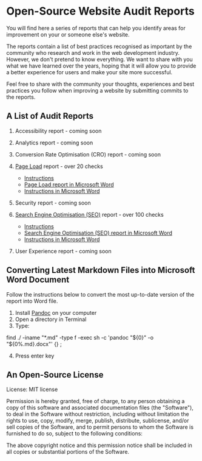 # Open-Source Website Audit Reports

You will find here a series of reports that can help you identify areas for improvement on your or someone else's website.

The reports contain a list of best practices recognised as important by the community who research and work in the web development industry. However, we don't pretend to know everything. We want to share with you what we have learned over the years, hoping that it will allow you to provide a better experience for users and make your site more successful.

Feel free to share with the community your thoughts, experiences and best practices you follow when improving a website by submitting commits to the reports.

## A List of Audit Reports

1. Accessibility report - coming soon
2. Analytics report - coming soon
3. Conversion Rate Optimisation (CRO) report - coming soon
4. [Page Load](https://github.com/MarcinKilarski/website-audit/blob/master/page-load/page-load-report.md) report - over 20 checks

   - [Instructions](https://github.com/MarcinKilarski/website-audit/blob/master/page-load/page-load-instructions.md)
   - [Page Load report in Microsoft Word](https://github.com/MarcinKilarski/website-audit/blob/ffcfe527fe5a734af08cb6a03d0c95a9613d5017/page-load/page-load-report.docx)
   - [Instructions in Microsoft Word](https://github.com/MarcinKilarski/website-audit/blob/ffcfe527fe5a734af08cb6a03d0c95a9613d5017/page-load/page-load-instructions.docx)

5. Security report - coming soon
6. [Search Engine Optimisation (SEO)](https://github.com/MarcinKilarski/website-audit/blob/master/seo/seo-report.md) report - over 100 checks

   - [Instructions](https://github.com/MarcinKilarski/website-audit/blob/master/seo/seo-instructions.md)
   - [Search Engine Optimisation (SEO) report in Microsoft Word](https://github.com/MarcinKilarski/website-audit/blob/2ce0f104c0ae6f9aa62f1240f2772969f60c5fe1/seo/seo-report.docx)
   - [Instructions in Microsoft Word](https://github.com/MarcinKilarski/website-audit/blob/2ce0f104c0ae6f9aa62f1240f2772969f60c5fe1/seo/seo-instructions.docx)

7. User Experience report - coming soon

## Converting Latest Markdown Files into Microsoft Word Document

Follow the instructions below to convert the most up-to-date version of the report into Word file.

1. Install [Pandoc](https://pandoc.org/) on your computer
2. Open a directory in Terminal
3. Type:

find ./ -iname "*.md" -type f -exec sh -c 'pandoc "${0}" -o "${0%.md}.docx"' {} \;

4. Press enter key

## An Open-Source License

License: MIT license

Permission is hereby granted, free of charge, to any person obtaining a copy of this software and associated documentation files (the "Software"), to deal in the Software without restriction, including without limitation the rights to use, copy, modify, merge, publish, distribute, sublicense, and/or sell copies of the Software, and to permit persons to whom the Software is furnished to do so, subject to the following conditions:

The above copyright notice and this permission notice shall be included in all copies or substantial portions of the Software.
